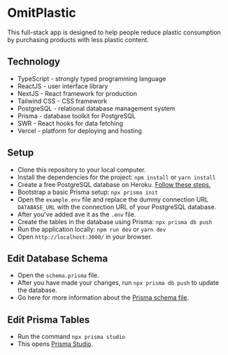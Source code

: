 # OmitPlastic

This full-stack app is designed to help people reduce plastic consumption by purchasing products with less plastic content.

## Technology

* TypeScript - strongly typed programming language
* ReactJS - user interface library
* NextJS - React framework for production
* Tailwind CSS - CSS framework
* PostgreSQL - relational database management system
* Prisma - database toolkit for PostgreSQL
* SWR - React hooks for data fetching
* Vercel - platform for deploying and hosting

## Setup

* Clone this repository to your local computer.
* Install the dependencies for the project: `npm install` or `yarn install`
* Create a free PostgreSQL database on Heroku. [Follow these steps.](https://dev.to/prisma/how-to-setup-a-free-postgresql-database-on-heroku-1dc1)
* Bootstrap a basic Prisma setup: `npx prisma init`
* Open the `example.env` file and replace the dummy connection URL `DATABASE_URL` with the connection URL of your PostgreSQL database.
* After you've added ave it as the `.env` file.
* Create the tables in the database using Prisma: `npx prisma db push`
* Run the application locally: `npm run dev` or `yarn dev`
* Open `http://localhost:3000/` in your browser.

## Edit Database Schema

* Open the `schema.prisma` file.
* After you have made your changes, run `npx prisma db push` to update the database.
* Go here for more information about the [Prisma schema file](https://www.prisma.io/docs/concepts/components/prisma-schema).

## Edit Prisma Tables

* Run the command `npx prisma studio`
* This opens [Prisma Studio](https://www.prisma.io/studio).
